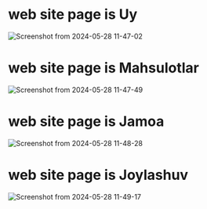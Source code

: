 # web site page is Uy

![Screenshot from 2024-05-28 11-47-02](https://github.com/MrTorabekov/shoping-web-site/assets/157227415/2df0e061-58a1-486e-b61d-6ec1351e8e64)


# web site page is Mahsulotlar

![Screenshot from 2024-05-28 11-47-49](https://github.com/MrTorabekov/shoping-web-site/assets/157227415/e82da2b4-892c-4630-8591-ff301815b657)


# web site page is Jamoa

![Screenshot from 2024-05-28 11-48-28](https://github.com/MrTorabekov/shoping-web-site/assets/157227415/283791ef-dc5d-4ecf-8a9c-b04ee048bdf3)

# web site page is Joylashuv

![Screenshot from 2024-05-28 11-49-17](https://github.com/MrTorabekov/shoping-web-site/assets/157227415/e0a2dd37-b956-4c44-ac63-e9f8a7058d00)


